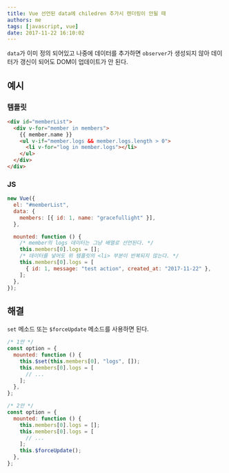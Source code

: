 ```yaml
---
title: Vue 선언된 data에 chiledren 추가시 렌더링이 안될 때
authors: me
tags: [javascript, vue]
date: 2017-11-22 16:10:02
---
```


`data`가 이미 정의 되어있고 나중에 데이터를 추가하면 `observer`가 생성되지 않아 데이터가 갱신이 되어도 DOM이 업데이트가 안 된다.

## 예시

### 템플릿

```html
<div id="memberList">
  <div v-for="member in members">
    {{ member.name }}
    <ul v-if="member.logs && member.logs.length > 0">
      <li v-for="log in member.logs"></li>
    </ul>
  </div>
</div>
```

### JS

```js
new Vue({
  el: "#memberList",
  data: {
    members: [{ id: 1, name: "gracefullight" }],
  },

  mounted: function () {
    /* member의 logs 데이터는 그냥 배열로 선언된다. */
    this.members[0].logs = [];
    /* 데이터를 넣어도 위 템플릿의 <li> 부분이 반복되지 않는다. */
    this.members[0].logs = [
      { id: 1, message: "test action", created_at: "2017-11-22" },
    ];
  },
});
```

## 해결

`set` 메소드 또는 `$forceUpdate` 메소드를 사용하면 된다.

```js
/* 1안 */
const option = {
  mounted: function () {
    this.$set(this.members[0], "logs", []);
    this.members[0].logs = [
      // ...
    ];
  },
};
```

```js
/* 2안 */
const option = {
  mounted: function () {
    this.members[0].logs = [];
    this.members[0].logs = [
      // ...
    ];
    this.$forceUpdate();
  },
};
```
